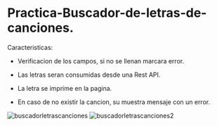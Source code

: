 # Practica-Buscador-de-letras-de-canciones.

Caracteristicas:

- Verificacion de los campos, si no se llenan marcara error.

- Las letras seran consumidas desde una Rest API.

- La letra se imprime en la pagina.

- En caso de no existir la cancion, su muestra mensaje con un error.

![buscadorletrascanciones](https://user-images.githubusercontent.com/44184015/53307086-65f0c200-385a-11e9-9659-9a4d234894f2.png)
![buscadorletrascanciones2](https://user-images.githubusercontent.com/44184015/53307087-6721ef00-385a-11e9-906c-5863b30a3b1d.png)

